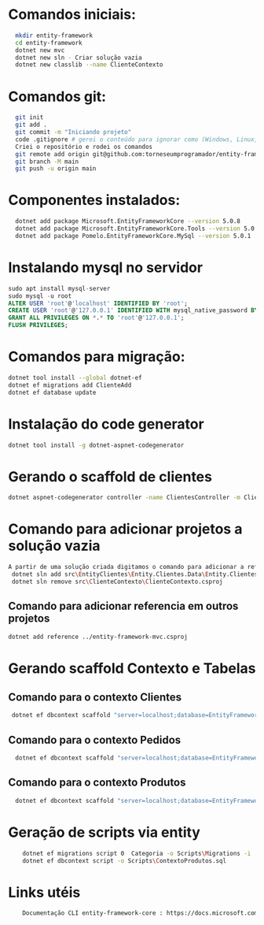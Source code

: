 # Comandos iniciais:
``` bash
  mkdir entity-framework
  cd entity-framework
  dotnet new mvc
  dotnet new sln - Criar solução vazia
  dotnet new classlib --name ClienteContexto
```

# Comandos git:
``` bash
  git init
  git add .
  git commit -m "Iniciando projeto"
  code .gitignore # gerei o conteúdo para ignorar como (Windows, Linux, Mac, DotnetCore, VisualStudioCore) no link: https://www.toptal.com/developers/gitignore
  Criei o repositório e rodei os comandos
  git remote add origin git@github.com:torneseumprogramador/entity-framework.git
  git branch -M main
  git push -u origin main
```

# Componentes instalados:
``` bash
  dotnet add package Microsoft.EntityFrameworkCore --version 5.0.8
  dotnet add package Microsoft.EntityFrameworkCore.Tools --version 5.0.8
  dotnet add package Pomelo.EntityFrameworkCore.MySql --version 5.0.1
```

# Instalando mysql no servidor
``` SQL
sudo apt install mysql-server
sudo mysql -u root
ALTER USER 'root'@'localhost' IDENTIFIED BY 'root';
CREATE USER 'root'@'127.0.0.1' IDENTIFIED WITH mysql_native_password BY 'root';
GRANT ALL PRIVILEGES ON *.* TO 'root'@'127.0.0.1';
FLUSH PRIVILEGES;
```

# Comandos para migração:
``` bash
dotnet tool install --global dotnet-ef
dotnet ef migrations add ClienteAdd
dotnet ef database update
```

# Instalação do code generator
``` bash
dotnet tool install -g dotnet-aspnet-codegenerator
```

# Gerando o scaffold de clientes
``` bash
dotnet aspnet-codegenerator controller -name ClientesController -m Cliente -dc DbContexto --relativeFolderPath Controllers --useDefaultLayout
```
# Comando para adicionar projetos a solução vazia
``` bash
A partir de uma solução criada digitamos o comando para adicionar a referencia ao csproj dos projetos
 dotnet sln add src\EntityClientes\Entity.Clientes.Data\Entity.Clientes.Data.csproj
 dotnet sln remove src\ClienteContexto\ClienteContexto.csproj  
 ```

## Comando para adicionar referencia em outros projetos
``` bash
dotnet add reference ../entity-framework-mvc.csproj
```

 # Gerando scaffold Contexto e Tabelas
 ## Comando para o contexto Clientes
 ``` bash
  dotnet ef dbcontext scaffold "server=localhost;database=EntityFrameworkComunidade;user=root;password=root" Pomelo.EntityFrameworkCore.MySql -n Entity.Produtos.Clientes.Entidades -t clientes -t enderecos -f -c ClienteDbContexto --context-dir Contexto --output-dir ..\Entity.Clientes.Domain\Entidades
```
## Comando para o contexto Pedidos
``` bash
  dotnet ef dbcontext scaffold "server=localhost;database=EntityFrameworkComunidade;user=root;password=root" Pomelo.EntityFrameworkCore.MySql -n Entity.Pedidos.Domain.Entidades -t pedidos -f -c PedidosDbContexto --context-dir Contexto --output-dir ..\Entity.Pedidos.Domain\Entidades
```
## Comando para o contexto Produtos
``` bash
  dotnet ef dbcontext scaffold "server=localhost;database=EntityFrameworkComunidade;user=root;password=root" Pomelo.EntityFrameworkCore.MySql -n Entity.Produtos.Domain.Entidades -t produtos -f -c ProdutosDbContexto --context-dir Contexto --output-dir ..\Entity.Produtos.Domain\Entidades
```

# Geração de scripts via entity
``` bash
    dotnet ef migrations script 0  Categoria -o Scripts\Migrations -i
    dotnet ef dbcontext script -o Scripts\ContextoProdutos.sql
```

# Links utéis
``` bash
    Documentação CLI entity-framework-core : https://docs.microsoft.com/pt-br/ef/core/cli/dotnet
```
